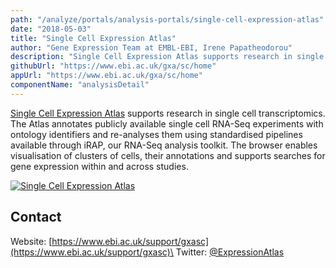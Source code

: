 ```yaml
---
path: "/analyze/portals/analysis-portals/single-cell-expression-atlas"
date: "2018-05-03"
title: "Single Cell Expression Atlas"
author: "Gene Expression Team at EMBL-EBI, Irene Papatheodorou"
description: "Single Cell Expression Atlas supports research in single cell transcriptomics."
githubUrl: "https://www.ebi.ac.uk/gxa/sc/home"
appUrl: "https://www.ebi.ac.uk/gxa/sc/home"
componentName: "analysisDetail"
---
```


[Single Cell Expression Atlas](https://www.ebi.ac.uk/gxa/sc/home) supports research in single cell transcriptomics. The Atlas annotates publicly available single cell RNA-Seq experiments with ontology identifiers and re-analyses them using standardised pipelines available through iRAP, our RNA-Seq analysis toolkit. The browser enables visualisation of clusters of cells, their annotations and supports searches for gene expression within and across studies.

[![Single Cell Expression Atlas](../../_images/portals/single-cell-expression-atlas.png)](https://www.ebi.ac.uk/gxa/sc/home)

## Contact
Website: [https://www.ebi.ac.uk/support/gxasc](https://www.ebi.ac.uk/support/gxasc)\
Twitter: [@ExpressionAtlas](https://twitter.com/ExpressionAtlas)
